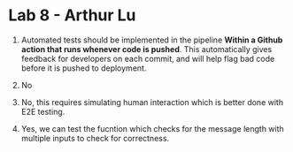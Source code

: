 # Lab 8 - Arthur Lu

1. Automated tests should be implemented in the pipeline **Within a Github action that runs whenever code is pushed**. This automatically gives feedback for developers on each commit, and will help flag bad code before it is pushed to deployment. 

2. No

3. No, this requires simulating human interaction which is better done with E2E testing.

4. Yes, we can test the fucntion which checks for the message length with multiple inputs to check for correctness.